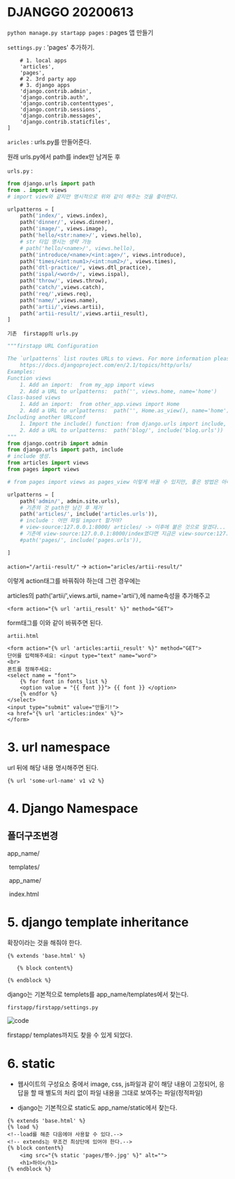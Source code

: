 # DJANGGO 20200613

`python manage.py startapp pages` : pages 앱 만들기

`settings.py` : 'pages' 추가하기.

```
    # 1. local apps
    'articles',
    'pages',
    # 2. 3rd party app
    # 3. django apps
    'django.contrib.admin',
    'django.contrib.auth',
    'django.contrib.contenttypes',
    'django.contrib.sessions',
    'django.contrib.messages',
    'django.contrib.staticfiles',
]
```

`aricles` : urls.py를 만들어준다.

원래 urls.py에서 path를 index만 남겨둔 후 

`urls.py` :

```python
from django.urls import path
from . import views 
# import view와 같지만 명시적으로 위와 같이 해주는 것을 좋아한다.

urlpatterns = [
    path('index/', views.index),
    path('dinner/', views.dinner),
    path('image/', views.image),
    path('hello/<str:name>/', views.hello),
    # str 타입 명시는 생략 가능
    # path('hello/<name>/', views.hello),
    path('introduce/<name>/<int:age>/', views.introduce),
    path('times/<int:num1>/<int:num2>/', views.times),
    path('dtl-practice/', views.dtl_practice),
    path('ispal/<word>/', views.ispal),
    path('throw/', views.throw),
    path('catch/',views.catch),
    path('req/',views.req),
    path('name/',views.name),
    path('artii/',views.artii),
    path('artii-result/',views.artii_result),
]

```

`기존  firstapp의 urls.py`

```python
"""firstapp URL Configuration

The `urlpatterns` list routes URLs to views. For more information please see:
    https://docs.djangoproject.com/en/2.1/topics/http/urls/
Examples:
Function views
    1. Add an import:  from my_app import views
    2. Add a URL to urlpatterns:  path('', views.home, name='home')
Class-based views
    1. Add an import:  from other_app.views import Home
    2. Add a URL to urlpatterns:  path('', Home.as_view(), name='home')
Including another URLconf
    1. Import the include() function: from django.urls import include, path
    2. Add a URL to urlpatterns:  path('blog/', include('blog.urls'))
"""
from django.contrib import admin
from django.urls import path, include
# include 생성.
from articles import views
from pages import views

# from pages import views as pages_view 이렇게 바꿀 수 있지만, 좋은 방법은 아니다.

urlpatterns = [
    path('admin/', admin.site.urls),
    # 기존의 것 path만 남긴 후 제거
    path('articles/', include('articles.urls')),
    # include : 어떤 파일 import 할거야?     
    # view-source:127.0.0.1:8000/ articles/ -> 이후에 붙은 것으로 알겠다...
    # 기존에 view-source:127.0.0.1:8000/index였다면 지금은 view-source:127.0.0.1:8000/articles/index가 된다.
    #path('pages/', include('pages.urls')),

]

```



`action="/artii-result/"`  -> `action="aricles/artii-result/"`

이렇게 action태그를 바꿔줘야 하는데 그런 경우에는

articles의 path('artii/',views.artii, name='artii'),에 name속성을 추가해주고

`<form action="{% url 'artii_result' %}" method="GET">`

form태그를 이와 같이 바꿔주면 된다.



`artii.html`

```
<form action="{% url 'articles:artii_result' %}" method="GET">
단어를 입력해주세요: <input type="text" name="word">
<br>
폰트를 정해주세요:
<select name = "font">
    {% for font in fonts_list %}
    <option value = "{{ font }}"> {{ font }} </option>    
    {% endfor %}
</select>
<input type="submit" value="만들기!">
<a href="{% url 'articles:index' %}">
</form>

```

 # 3. url namespace



 url 뒤에 해당 내용 명시해주면 된다.

```
{% url 'some-url-name' v1 v2 %}
```



#  4. Django Namespace

## 폴더구조변경

app_name/

​	templates/

​		app_name/

​			index.html



# 5. django template inheritance

확장이라는 것을 해줘야 한다.

`{% extends 'base.html' %}`

`	{% block content%}`

`{% endblock %}`



django는 기본적으로 templets를 app_name/templates에서 찾는다.



`firstapp/firstapp/settings.py`

![code](https://user-images.githubusercontent.com/58652391/84562262-0e979d80-ad8e-11ea-8a0a-66a052c97938.png)

firstapp/ templates까지도 찾을 수 있게 되었다.



# 6. static

- 웹사이트의 구성요소 중에서 image, css, js파일과 같이 해당 내용이 고정되어, 응답을 할 때 별도의 처리 없이 파일 내용을 그대로 보여주는 파일(정적파일)

- django는 기본적으로 static도 app_name/static에서 찾는다.

  

```
{% extends 'base.html' %}
{% load %}
<!--load를 해준 다음에야 사용할 수 있다.-->
<!-- extends는 무조건 최상단에 있어야 한다.-->
{% block content%}
    <img src="{% static 'pages/펭수.jpg' %}" alt="">
    <h1>하이</h1>
{% endblock %}
```

